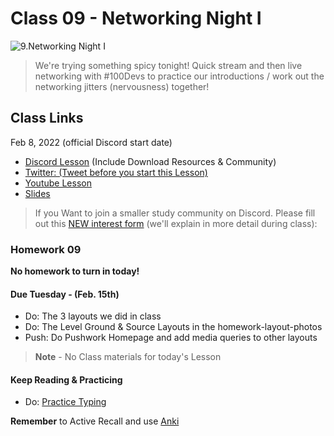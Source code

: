 # Class 09 - Networking Night I

![9.Networking Night I](https://cdn.hashnode.com/res/hashnode/image/upload/v1676632594501/FQX15XoaX.png?auto=compress)

> We're trying something spicy tonight! Quick stream and then live networking with #100Devs to practice our introductions / work out the networking jitters (nervousness) together!

## Class Links

Feb 8, 2022 (official Discord start date)

- [Discord Lesson](https://discord.com/channels/735923219315425401/738891289071714388/940736761158565919) (Include Download Resources & Community)
- [Twitter: (Tweet before you start this Lesson)](https://twitter.com/leonnoel/status/1491177563003453440)
- [Youtube Lesson](https://youtu.be/OaglXfjsBaE)
- [Slides](https://slides.com/leonnoel/100devs2-networking-night)

> If you Want to join a smaller study community on Discord. Please fill out this [NEW interest form](https://forms.gle/KuTBcouadvaJtUVz6) (we'll explain in more detail during class):

### Homework 09

**No homework to turn in today!**

#### Due Tuesday - (Feb. 15th)

- Do: The 3 layouts we did in class
- Do: The Level Ground & Source Layouts in the homework-layout-photos
- Push: Do Pushwork Homepage and add media queries to other layouts

> **Note** - No Class materials for today's Lesson

#### Keep Reading & Practicing

- Do: [Practice Typing](https://www.keybr.com/)

**Remember** to Active Recall and use [Anki](https://apps.ankiweb.net/)

